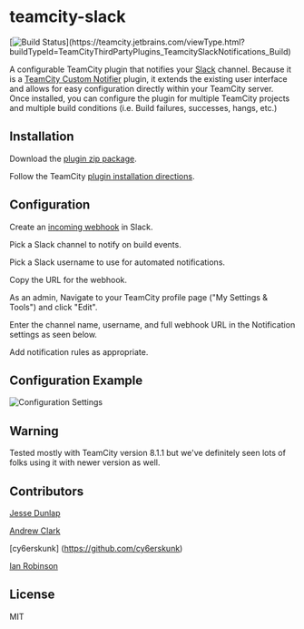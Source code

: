 # teamcity-slack
[![Build Status](https://teamcity.jetbrains.com/app/rest/builds/buildType:(id:TeamCityThirdPartyPlugins_TeamcitySlackNotifications_Build)/statusIcon.svg)](https://teamcity.jetbrains.com/viewType.html?buildTypeId=TeamCityThirdPartyPlugins_TeamcitySlackNotifications_Build)

A configurable TeamCity plugin that notifies your [Slack](https://slack.com) channel.
Because it is a [TeamCity Custom Notifier](http://confluence.jetbrains.com/display/TCD8/Custom+Notifier) plugin, it extends the existing user interface and allows for easy configuration directly within your TeamCity server. Once installed, you can configure the plugin for multiple TeamCity projects and multiple build conditions (i.e. Build failures, successes, hangs, etc.)

## Installation
Download the [plugin zip package](https://github.com/enlivenhq/teamcity-slack/releases/download/1.0/teamcity-slack-integration-1.0.zip).

Follow the TeamCity [plugin installation directions](http://confluence.jetbrains.com/display/TCD8/Installing+Additional+Plugins).

## Configuration

Create an [incoming webhook](https://my.slack.com/services/new/incoming-webhook) in Slack.

Pick a Slack channel to notify on build events.

Pick a Slack username to use for automated notifications.

Copy the URL for the webhook.

As an admin, Navigate to your TeamCity profile page ("My Settings & Tools") and click "Edit".

Enter the channel name, username, and full webhook URL in the Notification settings as seen below.

Add notification rules as appropriate.

## Configuration Example

![Configuration Settings](/configuration%20example.png)

## Warning

Tested mostly with TeamCity version 8.1.1 but we've definitely seen lots of folks using it with newer version as well.

## Contributors

[Jesse Dunlap](https://twitter.com/jessedunlap)

[Andrew Clark](https://twitter.com/andrew_jclark)

[cy6erskunk] (https://github.com/cy6erskunk)

[Ian Robinson](https://twitter.com/irobinson)

## License
MIT

